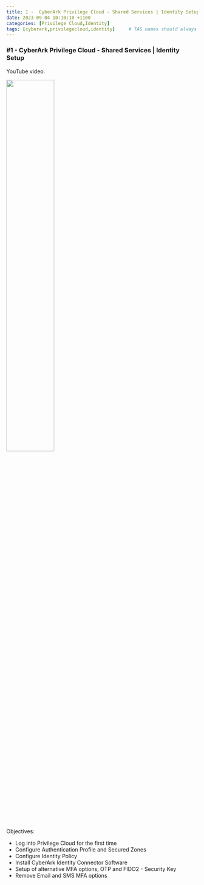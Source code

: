 ```yaml
---
title: 1 -  CyberArk Privilege Cloud - Shared Services | Identity Setup
date: 2023-09-04 10:10:10 +1100
categories: [Privilege Cloud,Identity]
tags: [cyberark,privilegecloud,identity]     # TAG names should always be lowercase
---
```


### #1 -  CyberArk Privilege Cloud - Shared Services | Identity Setup

YouTube video.

[<img src="https://i.ytimg.com/vi/b8cENcM5VOY/maxresdefault.jpg" width="50%">](https://www.youtube.com/watch?v=b8cENcM5VOY "#1 -  CyberArk Privilege Cloud - Shared Services | Identity Setup")

Objectives:
- Log into Privilege Cloud for the first time
- Configure Authentication Profile and Secured Zones
- Configure Identity Policy
- Install CyberArk Identity Connector Software
- Setup of alternative MFA options, OTP and FIDO2 - Security Key
- Remove Email and SMS MFA options
